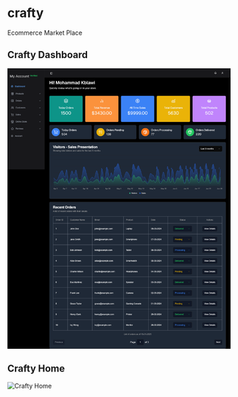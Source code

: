 # crafty
Ecommerce Market Place

## Crafty Dashboard
![Crafty Dashboard](./crafty-dashboard.png)

## Crafty Home
![Crafty Home](./crafty-home.png)
